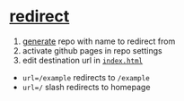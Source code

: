# [redirect](https://github.com/webmural/redirect)

1. [generate](https://github.com/webmural/redirect/generate) repo with name to redirect from
1. activate github pages in repo settings
1. edit destination url in [`index.html`](index.html)

- `url=/example` redirects to `/example`
- `url=/` slash redirects to homepage
